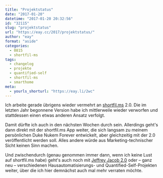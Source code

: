 ```yaml
---
title: "Projektstatus"
date: "2017-01-20"
datetime: "2017-01-20 20:32:56"
id: "32115"
slug: "projektstatus"
url: "https://eay.cc/2017/projektstatus/"
author: "eay"
format: "aside"
categories:
  - 0815
  - shortfil-ms
tags:
  - changelog
  - projekte
  - quantified-self
  - shortfil-ms
  - smarthome
meta:
  - yourls_shorturl: "https://eay.li/2wc"
---
```


Ich arbeite gerade übrigens wieder vermehrt an [shortfil.ms](http://shortfil.ms/) 2.0. Die im letzten Jahr begonnene Version habe ich mittlerweile wieder verworfen und stattdessen einen etwas anderen Ansatz verfolgt.

Damit dürfte ich auch in den nächsten Wochen durch sein. Allerdings geht's dann direkt mit der shortfil.ms App weiter, die sich langsam zu meinem persönlichen Duke Nukem Forever entwickelt, aber gleichzeitig mit der 2.0 veröffentlicht werden soll. Alles andere würde aus Marketing-technischer Sicht keinen Sinn machen.

Und zwischendurch (genau genommen immer dann, wenn ich keine Lust auf shortfil.ms habe) geht's auch noch mit [Jeffrey Jacob 2.0](https://eay.cc/2017/sharing-menue-in-jeffrey-jacob/) oder – ganz neu – verschiedenen Hausautomatisierungs- und Quantified-Self-Projekten weiter, über die ich hier demnächst auch mal mehr verraten möchte.
